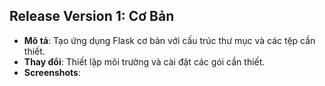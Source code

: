 ## Release Version 1: Cơ Bản
- **Mô tả**: Tạo ứng dụng Flask cơ bản với cấu trúc thư mục và các tệp cần thiết.
- **Thay đổi**: Thiết lập môi trường và cài đặt các gói cần thiết.
- **Screenshots**: 

